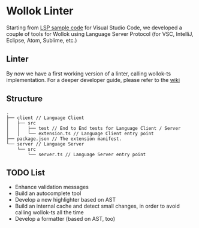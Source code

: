 # Wollok Linter

Starting from [LSP sample code](https://code.visualstudio.com/api/language-extensions/language-server-extension-guide) for Visual Studio Code, we developed a couple of tools for Wollok using Language Server Protocol (for VSC, IntelliJ, Eclipse, Atom, Sublime, etc.)


## Linter

By now we have a first working version of a linter, calling wollok-ts implementation. For a deeper developer guide, please refer to the [wiki](https://github.com/uqbar-project/wollok-linter/wiki)

## Structure

```
.
├── client // Language Client
│   ├── src
│   │   ├── test // End to End tests for Language Client / Server
│   │   └── extension.ts // Language Client entry point
├── package.json // The extension manifest.
└── server // Language Server
    └── src
        └── server.ts // Language Server entry point
```

## TODO List

- Enhance validation messages
- Build an autocomplete tool
- Develop a new highlighter based on AST
- Build an internal cache and detect small changes, in order to avoid calling wollok-ts all the time
- Develop a formatter (based on AST, too)

